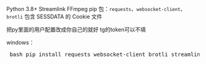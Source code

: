 Python 3.8+
Streamlink
FFmpeg
pip 包：`requests`、`websocket-client`、`brotli`
包含 SESSDATA 的 Cookie 文件

把py里面的用户配置改成你自己的就好 tg的token可以不填

windows：
<pre markdown> bash pip install requests websocket-client brotli streamlink  </pre>

